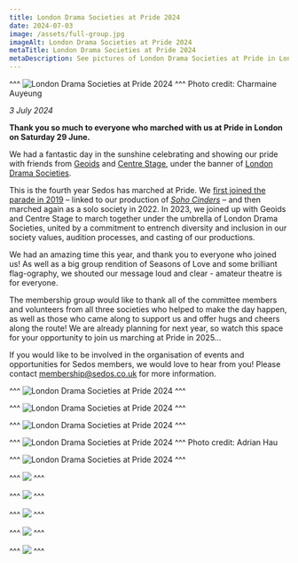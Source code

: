 ```yaml
---
title: London Drama Societies at Pride 2024
date: 2024-07-03
image: /assets/full-group.jpg
imageAlt: London Drama Societies at Pride 2024
metaTitle: London Drama Societies at Pride 2024
metaDescription: See pictures of London Drama Societies at Pride in London 2024
---
```

^^^
![London Drama Societies at Pride 2024](/assets/full-group.jpg)
^^^ Photo credit: Charmaine Auyeung

*3 July 2024*

**Thank you so much to everyone who marched with us at Pride in London on Saturday 29 June.**

We had a fantastic day in the sunshine celebrating and showing our pride with friends from [Geoids](https://www.geoidsmt.co.uk/) and [Centre Stage](https://www.centrestage.london/), under the banner of [London Drama Societies](https://www.instagram.com/londondramasocieties/). 

This is the fourth year Sedos has marched at Pride. We [first joined the parade in 2019](https://www.sedos.co.uk/news/2020-03-04-sedos-marches-at-pride) – linked to our production of *[Soho Cinders](https://www.sedos.co.uk/shows/2019-soho-cinders)* – and then marched again as a solo society in 2022. In 2023, we joined up with Geoids and Centre Stage to march together under the umbrella of London Drama Societies, united by a commitment to entrench diversity and inclusion in our society values, audition processes, and casting of our productions. 

We had an amazing time this year, and thank you to everyone who joined us! As well as a big group rendition of Seasons of Love and some brilliant flag-ography, we shouted our message loud and clear - amateur theatre is for everyone. 

The membership group would like to thank all of the committee members and volunteers from all three societies who helped to make the day happen, as well as those who came along to support us and offer hugs and cheers along the route! We are already planning for next year, so watch this space for your opportunity to join us marching at Pride in 2025…

If you would like to be involved in the organisation of events and opportunities for Sedos members, we would love to hear from you! Please contact [membership@sedos.co.uk](mailto:membership@sedos.co.uk) for more information. 

^^^
![London Drama Societies at Pride 2024](/assets/londonpride-21.jpg)
^^^ 

^^^
![London Drama Societies at Pride 2024](/assets/londonpride-23.jpg)
^^^ 

^^^
![London Drama Societies at Pride 2024](/assets/isobel-livvy.jpg)
^^^ 

^^^
![London Drama Societies at Pride 2024](/assets/full-group-whitehall.jpg)
^^^ Photo credit: Adrian Hau

^^^
![London Drama Societies at Pride 2024](/assets/londonpride-51.jpg)
^^^ 

^^^
![](/assets/londonpride-60.jpg)
^^^ 

^^^
![](/assets/londonpride-39.jpg)
^^^ 

^^^
![](/assets/londonpride-75.jpg)
^^^ 

^^^
![](/assets/londonpride-76.jpg)
^^^ 

^^^
![](/assets/londonpride-87.jpg)
^^^